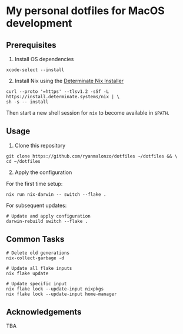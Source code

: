 # My personal dotfiles for MacOS development

## Prerequisites

1. Install OS dependencies

```shell
xcode-select --install
```

2. Install Nix using the [Determinate Nix Installer](https://github.com/DeterminateSystems/nix-installer)

```shell
curl --proto '=https' --tlsv1.2 -sSf -L https://install.determinate.systems/nix | \
sh -s -- install
```

Then start a new shell session for `nix` to become available in `$PATH`.

## Usage

1. Clone this repository

```shell
git clone https://github.com/ryanmalonzo/dotfiles ~/dotfiles && \
cd ~/dotfiles
```

2. Apply the configuration

For the first time setup:
```shell
nix run nix-darwin -- switch --flake .
```

For subsequent updates:
```shell
# Update and apply configuration
darwin-rebuild switch --flake .
```

## Common Tasks

```shell
# Delete old generations
nix-collect-garbage -d

# Update all flake inputs
nix flake update

# Update specific input
nix flake lock --update-input nixpkgs
nix flake lock --update-input home-manager
```

## Acknowledgements

TBA

